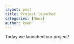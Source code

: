 ```yaml
---
layout: post
title: Project launched
categories: [News]
author: koen
---
```


Today we launched our project!
